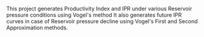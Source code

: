 This project generates Productivity Index and IPR under various Reservoir pressure conditions using Vogel's method
It also generates future IPR curves in case of Reservoir pressure decline using Vogel's First and Second Approximation methods.
